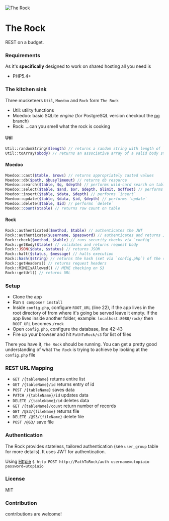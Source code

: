![The Rock](https://raw.githubusercontent.com/utopiaio/The-Rock/master/__S3__/TheRock.png "The Rock")

# The Rock
REST on a budget.

### Requirements
As it's **specifically** designed to work on shared hosting all you need is
- PHP5.4+

### The kitchen sink
Three musketeers `Util`, `Moedoo` and `Rock` form `The Rock`
- Util: utility functions
- Moedoo: basic SQLite _engine_ (for PostgreSQL version checkout the [pg](https://github.com/utopiaio/The-Rock/tree/pg) branch)
- Rock: ...can you smell what the rock is cooking

#### Util
```php
Util::randomString($length) // returns a random string with length of `$length`
Util::toArray($body) // returns an associative array of a valid body string
```

#### Moedoo
```php
Moedoo::cast($table, $rows) // returns appropriately casted values
Moedoo::db($path, $busyTimeout) // returns db resource
Moedoo::search($table, $q, $depth) // performs wild-card search on table
Moedoo::select($table, $and, $or, $depth, $limit, $offset) // performs `select`
Moedoo::insert($table, $data, $depth) // performs `insert`
Moedoo::update($table, $data, $id, $depth) // performs `update`
Moedoo::delete($table, $id) // performs `delete`
Moedoo::count($table) // returns row count on table
```

#### Rock
```php
Rock::authenticated($method, $table) // authenticates the JWT
Rock::authenticate($username, $password) // authenticates and returns JWT
Rock::check($method, $table) // runs security checks via `config`
Rock::getBody($table) // validates and returns request body
Rock::JSON($data, $status) // returns JSON
Rock::halt($status, $message) // halts execution
Rock::hash($string) // returns the hash (set via `config.php`) of the string
Rock::getHeaders() // returns request headers
Rock::MIMEIsAllowed() // MEME checking on S3
Rock::getUrl() // returns URL
```

### Setup
- Clone the app
- Run `$ composer install`
- Inside `config.php`, configure `ROOT_URL` (line 22), if the app lives in the root directory of from where it's going be served leave it empty. If the app lives inside another folder, example: `localhost:8080/rock/` then `ROOT_URL` becomes `/rock`
- Open `config.php`, configure the database, line 42-43
- Fire up your browser and hit `PathToRock/s3` for list of files

There you have it, `The Rock` should be running. You can get a pretty good understanding of what `The Rock` is trying to achieve by looking at the `config.php` file

### REST URL Mapping
- `GET /{tableName}` returns entire list
- `GET /{tableName}/id` returns entry of id
- `POST /{tableName}` saves data
- `PATCH /{tableName}/id` updates data
- `DELETE /{tableName}/id` deletes data
- `GET /{tableName}/count` return number of records
- `GET /@S3/{fileName}` returns file
- `DELETE /@S3/{fileName}` delete file
- `POST /@S3/` save file

### Authentication
The Rock provides stateless, tailored authentication (see `user_group` table for more details). It uses JWT for authentication.

Using [Httpie](https://github.com/jkbrzt/httpie) `$ http POST http://PathToRock/auth username=utopiaio password=utopiaio`

### License
MIT

### Contribution
contributions are welcome!
